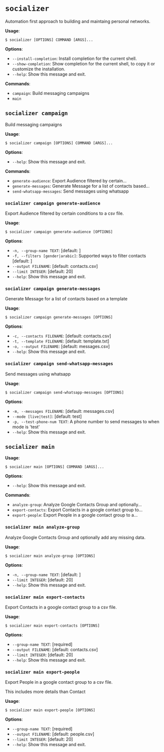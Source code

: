 # `socializer`

Automation first approach to building and maintaing personal networks.

**Usage**:

```console
$ socializer [OPTIONS] COMMAND [ARGS]...
```

**Options**:

* `--install-completion`: Install completion for the current shell.
* `--show-completion`: Show completion for the current shell, to copy it or customize the installation.
* `--help`: Show this message and exit.

**Commands**:

* `campaign`: Build messaging campaigns
* `main`

## `socializer campaign`

Build messaging campaigns

**Usage**:

```console
$ socializer campaign [OPTIONS] COMMAND [ARGS]...
```

**Options**:

* `--help`: Show this message and exit.

**Commands**:

* `generate-audience`: Export Audience filtered by certain...
* `generate-messages`: Generate Message for a list of contacts based...
* `send-whatsapp-messages`: Send messages using whatsapp

### `socializer campaign generate-audience`

Export Audience filtered by certain conditions to a csv file.

**Usage**:

```console
$ socializer campaign generate-audience [OPTIONS]
```

**Options**:

* `-n, --group-name TEXT`: [default: ]
* `-f, --filters [gender|arabic]`: Supported ways to filter contacts  [default: ]
* `--output FILENAME`: [default: contacts.csv]
* `--limit INTEGER`: [default: 20]
* `--help`: Show this message and exit.

### `socializer campaign generate-messages`

Generate Message for a list of contacts based on a template

**Usage**:

```console
$ socializer campaign generate-messages [OPTIONS]
```

**Options**:

* `-c, --contacts FILENAME`: [default: contacts.csv]
* `-t, --template FILENAME`: [default: template.txt]
* `-o, --output FILENAME`: [default: messages.csv]
* `--help`: Show this message and exit.

### `socializer campaign send-whatsapp-messages`

Send messages using whatsapp

**Usage**:

```console
$ socializer campaign send-whatsapp-messages [OPTIONS]
```

**Options**:

* `-m, --messages FILENAME`: [default: messages.csv]
* `--mode [live|test]`: [default: test]
* `-p, --test-phone-num TEXT`: A phone number to send messages to when mode is 'test'
* `--help`: Show this message and exit.

## `socializer main`

**Usage**:

```console
$ socializer main [OPTIONS] COMMAND [ARGS]...
```

**Options**:

* `--help`: Show this message and exit.

**Commands**:

* `analyze-group`: Analyze Google Contacts Group and optionally...
* `export-contacts`: Export Contacts in a google contact group to...
* `export-people`: Export People in a google contact group to a...

### `socializer main analyze-group`

Analyze Google Contacts Group and optionally add any missing data.

**Usage**:

```console
$ socializer main analyze-group [OPTIONS]
```

**Options**:

* `-n, --group-name TEXT`: [default: ]
* `--limit INTEGER`: [default: 20]
* `--help`: Show this message and exit.

### `socializer main export-contacts`

Export Contacts in a google contact group to a csv file.

**Usage**:

```console
$ socializer main export-contacts [OPTIONS]
```

**Options**:

* `--group-name TEXT`: [required]
* `--output FILENAME`: [default: contacts.csv]
* `--limit INTEGER`: [default: 20]
* `--help`: Show this message and exit.

### `socializer main export-people`

Export People in a google contact group to a csv file.

This includes more details than Contact

**Usage**:

```console
$ socializer main export-people [OPTIONS]
```

**Options**:

* `--group-name TEXT`: [required]
* `--output FILENAME`: [default: people.csv]
* `--limit INTEGER`: [default: 20]
* `--help`: Show this message and exit.
